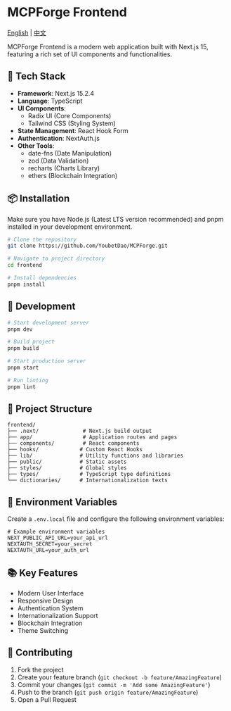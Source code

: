 # MCPForge Frontend

[English](./README.md) | [中文](./README.zh.md)

MCPForge Frontend is a modern web application built with Next.js 15, featuring a rich set of UI components and functionalities.

## 🚀 Tech Stack

- **Framework**: Next.js 15.2.4
- **Language**: TypeScript
- **UI Components**:
  - Radix UI (Core Components)
  - Tailwind CSS (Styling System)
- **State Management**: React Hook Form
- **Authentication**: NextAuth.js
- **Other Tools**:
  - date-fns (Date Manipulation)
  - zod (Data Validation)
  - recharts (Charts Library)
  - ethers (Blockchain Integration)

## 📦 Installation

Make sure you have Node.js (Latest LTS version recommended) and pnpm installed in your development environment.

```bash
# Clone the repository
git clone https://github.com/YoubetDao/MCPForge.git

# Navigate to project directory
cd frontend

# Install dependencies
pnpm install
```

## 🔧 Development

```bash
# Start development server
pnpm dev

# Build project
pnpm build

# Start production server
pnpm start

# Run linting
pnpm lint
```

## 🌲 Project Structure

```
frontend/
├── .next/              # Next.js build output
├── app/                # Application routes and pages
├── components/         # React components
├── hooks/             # Custom React Hooks
├── lib/               # Utility functions and libraries
├── public/            # Static assets
├── styles/            # Global styles
├── types/             # TypeScript type definitions
└── dictionaries/      # Internationalization texts
```

## 🔐 Environment Variables

Create a `.env.local` file and configure the following environment variables:

```env
# Example environment variables
NEXT_PUBLIC_API_URL=your_api_url
NEXTAUTH_SECRET=your_secret
NEXTAUTH_URL=your_auth_url
```

## 📚 Key Features

- Modern User Interface
- Responsive Design
- Authentication System
- Internationalization Support
- Blockchain Integration
- Theme Switching

## 🤝 Contributing

1. Fork the project
2. Create your feature branch (`git checkout -b feature/AmazingFeature`)
3. Commit your changes (`git commit -m 'Add some AmazingFeature'`)
4. Push to the branch (`git push origin feature/AmazingFeature`)
5. Open a Pull Request
